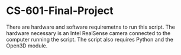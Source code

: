 # CS-601-Final-Project

There are hardware and software requiremetns to run this script. The hardware necessary is an Intel RealSense camera connected to the computer running the script. The script also requires Python and the Open3D module. 
